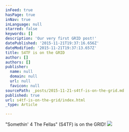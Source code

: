 ```yaml
---
inFeed: true
hasPage: true
inNav: true
inLanguage: null
starred: false
keywords: []
description: 'Our very first GRID post!'
datePublished: '2015-11-21T19:37:16.656Z'
dateModified: '2015-11-21T19:37:13.657Z'
title: S4TF is on the GRID
author: []
authors: []
publisher:
  name: null
  domain: null
  url: null
  favicon: null
sourcePath: _posts/2015-11-21-s4tf-is-on-the-grid.md
published: true
url: s4tf-is-on-the-grid/index.html
_type: Article

---
```

"Somethin' 4 The Fellas" (S4TF) is on the GRID!
![](https://the-grid-user-content.s3-us-west-2.amazonaws.com/ca5bc6ec-43f8-4ebe-8e48-599a1dd24128.jpg)